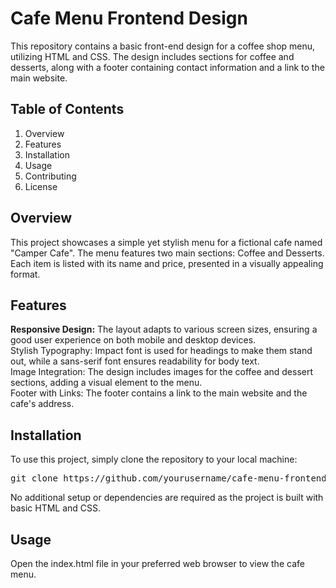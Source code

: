 # Cafe Menu Frontend Design

This repository contains a basic front-end design for a coffee shop menu, utilizing HTML and CSS. The design includes sections for coffee and desserts, along with a footer containing contact information and a link to the main website.

## Table of Contents
<ol>
<li>Overview</li>
<li>Features</li>
<li>Installation</li>
<li>Usage</li>
<li>Contributing</li>
<li>License</li>
</ol>

## Overview

<p> This project showcases a simple yet stylish menu for a fictional cafe named "Camper Cafe". The menu features two main sections: Coffee and Desserts. Each item is listed with its name and price, presented in a visually appealing format. </p>

## Features

<b>Responsive Design:</b> The layout adapts to various screen sizes, ensuring a good user experience on both mobile and desktop devices. <br>
Stylish Typography: Impact font is used for headings to make them stand out, while a sans-serif font ensures readability for body text. <br>
Image Integration: The design includes images for the coffee and dessert sections, adding a visual element to the menu. <br>
Footer with Links: The footer contains a link to the main website and the cafe's address.<br>

## Installation

<p> To use this project, simply clone the repository to your local machine: </p>

<pre>git clone https://github.com/yourusername/cafe-menu-frontend.git</pre>
<p>No additional setup or dependencies are required as the project is built with basic HTML and CSS. </p>

## Usage

<p>Open the index.html file in your preferred web browser to view the cafe menu. </p>

